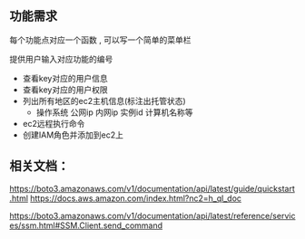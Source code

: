 ## 功能需求

每个功能点对应一个函数 , 可以写一个简单的菜单栏

提供用户输入对应功能的编号

- 查看key对应的用户信息
- 查看key对应的用户权限
- 列出所有地区的ec2主机信息(标注出托管状态)
  - 操作系统  公网ip 内网ip 实例id 计算机名称等
- ec2远程执行命令
- 创建IAM角色并添加到ec2上


## 相关文档：
https://boto3.amazonaws.com/v1/documentation/api/latest/guide/quickstart.html
https://docs.aws.amazon.com/index.html?nc2=h_ql_doc

https://boto3.amazonaws.com/v1/documentation/api/latest/reference/services/ssm.html#SSM.Client.send_command
